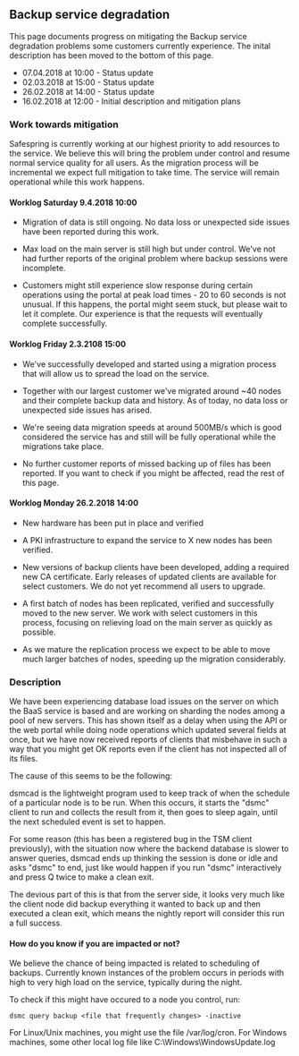 ## Backup service degradation

This page documents progress on mitigating the Backup service degradation
problems some customers currently experience. The inital description has been
moved to the bottom of this page.

* 07.04.2018 at 10:00 - Status update
* 02.03.2018 at 15:00 - Status update
* 26.02.2018 at 14:00 - Status update
* 16.02.2018 at 12:00 - Initial description and mitigation plans

### Work towards mitigation

Safespring is currently working at our highest priority to add resources to the
service. We believe this will bring the problem under control and resume normal
service quality for all users. As the migration process will be incremental we
expect full mitigation to take time. The service will remain operational while
this work happens.

#### Worklog Saturday 9.4.2018 10:00

* Migration of data is still ongoing. No data loss or unexpected side issues
  have been reported during this work.

* Max load on the main server is still high but under control. We've not had
  further reports of the original problem where backup sessions were
  incomplete.

* Customers might still experience slow response during certain operations
  using the portal at peak load times - 20 to 60 seconds is not unusual. If
  this happens, the portal might seem stuck, but please wait to let it
  complete. Our experience is that the requests will eventually complete
  successfully.

#### Worklog Friday 2.3.2108 15:00

* We've successfully developed and started using a migration process
  that will allow us to spread the load on the service.

* Together with our largest customer we've migrated around ~40 nodes and their
  complete backup data and history. As of today, no data loss or unexpected
  side issues has arised.

* We're seeing data migration speeds at around 500MB/s which is good considered
  the service has and still will be fully operational while the migrations take
  place.

* No further customer reports of missed backing up of files has been reported.
  If you want to check if you might be affected, read the rest of this page.

#### Worklog Monday 26.2.2018 14:00

* New hardware has been put in place and verified

* A PKI infrastructure to expand the service to X new nodes has been
  verified.

* New versions of backup clients have been developed, adding a required new CA
  certificate. Early releases of updated clients are available for select
  customers. We do not yet recommend all users to upgrade.

* A first batch of nodes has been replicated, verified and successfully moved
  to the new server. We work with select customers in this process, focusing on
  relieving load on the main server as quickly as possible.

* As we mature the replication process we expect to be able to move much larger
  batches of nodes, speeding up the migration considerably.

### Description

We have been experiencing database load issues on the server on which the BaaS
service is based and are working on sharding the nodes among a pool of new
servers. This has shown itself as a delay when using the API or the web portal
while doing node operations which updated several fields at once, but we have
now received reports of clients that misbehave in such a way that you might get
OK reports even if the client has not inspected all of its files.

The cause of this seems to be the following:

dsmcad is the lightweight program used to keep track of when the schedule of a
particular node is to be run. When this occurs, it starts the "dsmc" client to
run and collects the result from it, then goes to
sleep again, until the next scheduled event is set to happen.

For some reason (this has been a registered bug in the TSM client previously),
with the situation now where the backend database is slower to answer queries,
dsmcad ends up thinking the session is done or idle and asks "dsmc" to end,
just like would happen if you run "dsmc" interactively and press Q twice to
make a clean exit.

The devious part of this is that from the server side, it looks very much like
the client node did backup everything it wanted to back up and
then executed a clean exit, which means the nightly report will consider this
run a full success.

#### How do you know if you are impacted or not?

We believe the chance of being impacted is related to scheduling of backups.
Currently known instances of the problem occurs in periods with high to very
high load on the service, typically during the night.

To check if this might have occured to a node you control, run:

    dsmc query backup <file that frequently changes> -inactive

For Linux/Unix machines, you might use the file /var/log/cron. For Windows
machines, some other local log file like C:\Windows\WindowsUpdate.log


